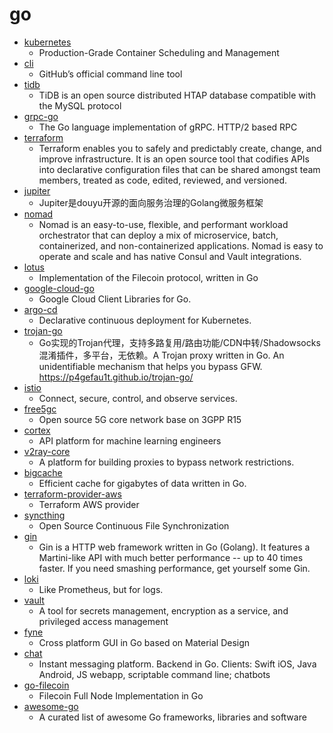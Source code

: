 # go
- [kubernetes](https://github.com/kubernetes/kubernetes)
  - Production-Grade Container Scheduling and Management
- [cli](https://github.com/cli/cli)
  - GitHub’s official command line tool
- [tidb](https://github.com/pingcap/tidb)
  - TiDB is an open source distributed HTAP database compatible with the MySQL protocol
- [grpc-go](https://github.com/grpc/grpc-go)
  - The Go language implementation of gRPC. HTTP/2 based RPC
- [terraform](https://github.com/hashicorp/terraform)
  - Terraform enables you to safely and predictably create, change, and improve infrastructure. It is an open source tool that codifies APIs into declarative configuration files that can be shared amongst team members, treated as code, edited, reviewed, and versioned.
- [jupiter](https://github.com/douyu/jupiter)
  - Jupiter是douyu开源的面向服务治理的Golang微服务框架
- [nomad](https://github.com/hashicorp/nomad)
  - Nomad is an easy-to-use, flexible, and performant workload orchestrator that can deploy a mix of microservice, batch, containerized, and non-containerized applications. Nomad is easy to operate and scale and has native Consul and Vault integrations.
- [lotus](https://github.com/filecoin-project/lotus)
  - Implementation of the Filecoin protocol, written in Go
- [google-cloud-go](https://github.com/googleapis/google-cloud-go)
  - Google Cloud Client Libraries for Go.
- [argo-cd](https://github.com/argoproj/argo-cd)
  - Declarative continuous deployment for Kubernetes.
- [trojan-go](https://github.com/p4gefau1t/trojan-go)
  - Go实现的Trojan代理，支持多路复用/路由功能/CDN中转/Shadowsocks混淆插件，多平台，无依赖。A Trojan proxy written in Go. An unidentifiable mechanism that helps you bypass GFW. https://p4gefau1t.github.io/trojan-go/
- [istio](https://github.com/istio/istio)
  - Connect, secure, control, and observe services.
- [free5gc](https://github.com/free5gc/free5gc)
  - Open source 5G core network base on 3GPP R15
- [cortex](https://github.com/cortexlabs/cortex)
  - API platform for machine learning engineers
- [v2ray-core](https://github.com/v2ray/v2ray-core)
  - A platform for building proxies to bypass network restrictions.
- [bigcache](https://github.com/allegro/bigcache)
  - Efficient cache for gigabytes of data written in Go.
- [terraform-provider-aws](https://github.com/terraform-providers/terraform-provider-aws)
  - Terraform AWS provider
- [syncthing](https://github.com/syncthing/syncthing)
  - Open Source Continuous File Synchronization
- [gin](https://github.com/gin-gonic/gin)
  - Gin is a HTTP web framework written in Go (Golang). It features a Martini-like API with much better performance -- up to 40 times faster. If you need smashing performance, get yourself some Gin.
- [loki](https://github.com/grafana/loki)
  - Like Prometheus, but for logs.
- [vault](https://github.com/hashicorp/vault)
  - A tool for secrets management, encryption as a service, and privileged access management
- [fyne](https://github.com/fyne-io/fyne)
  - Cross platform GUI in Go based on Material Design
- [chat](https://github.com/tinode/chat)
  - Instant messaging platform. Backend in Go. Clients: Swift iOS, Java Android, JS webapp, scriptable command line; chatbots
- [go-filecoin](https://github.com/filecoin-project/go-filecoin)
  - Filecoin Full Node Implementation in Go
- [awesome-go](https://github.com/avelino/awesome-go)
  - A curated list of awesome Go frameworks, libraries and software
